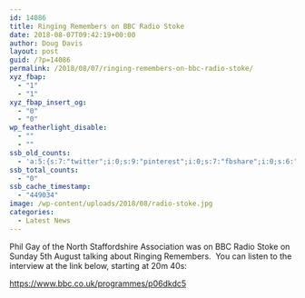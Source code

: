 ```yaml
---
id: 14086
title: Ringing Remembers on BBC Radio Stoke
date: 2018-08-07T09:42:19+00:00
author: Doug Davis
layout: post
guid: /?p=14086
permalink: /2018/08/07/ringing-remembers-on-bbc-radio-stoke/
xyz_fbap:
  - "1"
  - "1"
xyz_fbap_insert_og:
  - "0"
  - "0"
wp_featherlight_disable:
  - ""
  - ""
ssb_old_counts:
  - 'a:5:{s:7:"twitter";i:0;s:9:"pinterest";i:0;s:7:"fbshare";i:0;s:6:"reddit";i:0;s:6:"tumblr";N;}'
ssb_total_counts:
  - "0"
ssb_cache_timestamp:
  - "449034"
image: /wp-content/uploads/2018/08/radio-stoke.jpg
categories:
  - Latest News
---
```

Phil Gay of the North Staffordshire Association was on BBC Radio Stoke on Sunday 5th August talking about Ringing Remembers.  You can listen to the interview at the link below, starting at 20m 40s:

<a href="https://www.bbc.co.uk/programmes/p06dkdc5" target="_blank" rel="noopener">https://www.bbc.co.uk/programmes/p06dkdc5</a>
